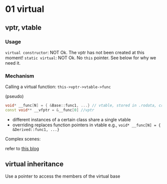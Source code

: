 # 01 virtual

## vptr, vtable

### Usage

`virtual constructor`: NOT Ok. The vptr has not been created at this moment!
`static virtual`: NOT Ok. No `this` pointer. See below for why we need it.

### Mechanism

Calling a virtual function: `this->vptr->vtable->func`

(pseudo)
```cpp
void* __func[N] = { &Base::func1, ...} // vtable, stored in .rodata, created in compile time
const void** __vfptr = &__func[0] //vptr
```

- different instances of a certain class share a single vtable
- overriding replaces function pointers in vtable
e.g., `void* __func[N] = { &Derived::func1, ...}`

Complex scenes:

refer to [this blog](https://blog.twofei.com/496/)

## virtual inheritance

Use a pointer to access the members of the virtual base